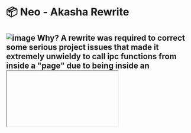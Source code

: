 # 📦 Neo - Akasha Rewrite
![image](https://user-images.githubusercontent.com/98726245/216891610-6acbfb88-6da3-44c1-aadd-35a80f14009b.png)
Why? A rewrite was required to correct some serious project issues that made it extremely unwieldy to call ipc functions from inside a "page" due to being inside an <iframe>
---
## Parity Checklist
* Characters 🏗️
* Weapons
* Artifacts
* Materials
* Food
* Animals
* Enemies
* Theme-ing
* Linkables

## Goals
* [Genshin Optimizer](https://frzyc.github.io/genshin-optimizer/)-like G.O.O.D. db & management
* [Genshin Optimizer](https://frzyc.github.io/genshin-optimizer/)-like character optimization features
* Built-in OCR for character, weapon, and artifact scanning
---
## Differences

* "Page"-accents now apply to the sidebar
* "Page" fade-out now functions correctly
* "Pages" resize along with the viewport
* Future-HoyoLab map implementation will either open a BrowserView overlay or just a new window
* De-cluttered directory
  * CSS files reduced to `style` file, and `theme` file
  * "Pages" are JS files that append to the viewport, not an iframe, which means IPC calls are actually possible
  * `data` folder no-longer generated, now just calls genshin-db directly (Zero clue why I chose to do it the previous way)
